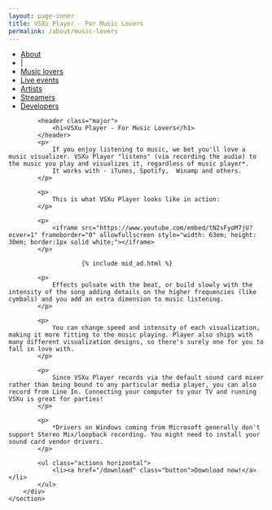 ```yaml
---
layout: page-inner
title: VSXu Player - For Music Lovers
permalink: /about/music-lovers
---
```

<div id="main" class="alt">
    <section id="one">
        <div class="inner">
            <ul class="actions horizontal">
                <li><a href="/about" class="button special">About</a></li>
                <li>|</li>
                <li><a href="/about/music-lovers" class="button special">Music lovers</a></li>
                <li><a href="/about/live-events" class="button">Live events</a></li>
                <li><a href="/about/artists" class="button">Artists</a></li>
                <li><a href="/about/streamers" class="button">Streamers</a></li>
                <li><a href="/about/developers" class="button">Developers</a></li>
            </ul>

            <header class="major">
                <h1>VSXu Player - For Music Lovers</h1>
            </header>
            <p>
                If you enjoy listening to music, we bet you'll love a music visualizer. VSXu Player "listens" (via recording the audio) to the music you play and visualizes it, regardless of music player*.
                It works with - iTunes, Spotify,  Winamp and others.
            </p>

            <p>
                This is what VSXu Player looks like in action:
            </p>
            
            <p>
                <iframe src="https://www.youtube.com/embed/tN2sFyoM7jU?ecver=1" frameborder="0" allowfullscreen style="width: 63em; height: 30em; border:1px solid white;"></iframe>
            </p>
            
                        {% include mid_ad.html %}

            <p>
                Effects pulsate with the beat, or build slowly with the intensity of the song adding details on the higher frequencies (like cymbals) and you add an extra dimension to music listening.
            </p>
            
            <p>
                You can change speed and intensity of each visualization, making it more fitting to the music playing. Player also ships with many different visualization designs, so there's surely one for you to fall in love with.
            </p>
            
            <p>
                Since VSXu Player records via the default sound card mixer rather than being bound to any particular media player, you can also record from Line In. Connecting your computer to your TV and running VSXu is great for parties!
            </p>
            
            <p>
                *Drivers on Windows coming from Microsoft generally don't support Stereo Mix/loopback recording. You might need to install your sound card vendor drivers.
            </p>
            
            <ul class="actions horizontal">
                <li><a href="/download" class="button">Download now!</a></li>
            </ul>
        </div>
    </section>
</div>
